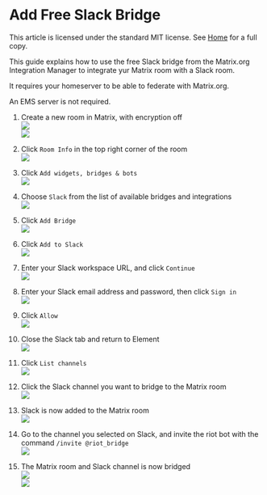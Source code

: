 # Add Free Slack Bridge

This article is licensed under the standard MIT license. See [Home](index.md) for a full copy.

This guide explains how to use the free Slack bridge from the Matrix.org Integration Manager to integrate yur Matrix room with a Slack room.

It requires your homeserver to be able to federate with Matrix.org.

An EMS server is not required.

1. Create a new room in Matrix, with encryption off  
![](images/Screen%20Shot%202020-10-27%20at%2011.12.35%20AM.png)  
![](images/Screen%20Shot%202020-10-27%20at%2011.12.48%20AM.png)

1. Click `Room Info` in the top right corner of the room  
![](images/Screen%20Shot%202020-10-27%20at%2011.13.57%20AM.png)

1. Click `Add widgets, bridges & bots`  
![](images/Screen%20Shot%202020-10-27%20at%2011.14.55%20AM.png)

1. Choose `Slack` from the list of available bridges and integrations  
![](images/Screen%20Shot%202020-10-27%20at%2011.15.37%20AM.png)

1. Click `Add Bridge`  
![](images/Screen%20Shot%202020-10-27%20at%2011.16.21%20AM.png)

1. Click `Add to Slack`  
![](images/Screen%20Shot%202020-10-27%20at%2011.17.07%20AM.png)

1. Enter your Slack workspace URL, and click `Continue`  
![](images/Screen%20Shot%202020-10-27%20at%2011.18.22%20AM.png)

1. Enter your Slack email address and password, then click `Sign in`  
![](images/Screen%20Shot%202020-10-27%20at%2011.19.10%20AM.png)

1. Click `Allow`  
![](images/Screen%20Shot%202020-10-27%20at%2011.21.07%20AM.png)

1. Close the Slack tab and return to Element  
![](images/Screen%20Shot%202020-10-27%20at%2011.21.48%20AM.png)

1. Click `List channels`  
![](images/Screen%20Shot%202020-10-27%20at%2011.23.00%20AM.png)

1. Click the Slack channel you want to bridge to the Matrix room  
![](images/Screen%20Shot%202020-10-27%20at%2011.23.42%20AM.png)

1. Slack is now added to the Matrix room  
![](images/Screen%20Shot%202020-10-27%20at%204.51.41%20PM.png)

1. Go to the channel you selected on Slack, and invite the riot bot with the command `/invite @riot_bridge`  
![](images/Screen%20Shot%202020-10-27%20at%204.56.16%20PM.png)

1. The Matrix room and Slack channel is now bridged  
![](images/Screen%20Shot%202020-10-27%20at%204.57.34%20PM.png)  
![](images/Screen%20Shot%202020-10-27%20at%204.57.48%20PM.png)
